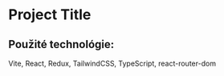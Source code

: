 
# Project Title

## Použité technológie:
Vite, React, Redux, TailwindCSS, TypeScript, react-router-dom


